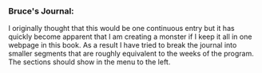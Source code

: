 ### Bruce's Journal:

I originally thought that this would be one continuous entry but it has quickly become apparent that I am creating a monster if I keep it all in one webpage in this book. As a result I have tried to break the journal into smaller segments that are roughly equivalent to the weeks of the program. The sections should show in the menu to the left.

